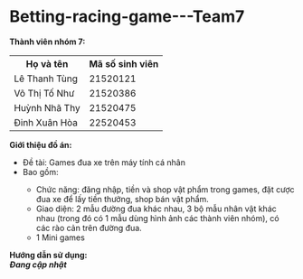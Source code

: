 # Betting-racing-game---Team7
<p> <b>Thành viên nhóm 7:</b>
      <table>
        <tr>
            <th>Họ và tên</th>
            <th>Mã số sinh viên</th>
        </tr>
        <tr>
            <td>Lê Thanh Tùng</td>
            <td>21520121</td>
        </tr>
        <tr>
            <td>Võ Thị Tố Như</td>
            <td>21520386</td>
        </tr>
        <tr>
            <td>Huỳnh Nhã Thy</td>
            <td>21520475</td>
        </tr>
		<tr>
            <td>Đinh Xuân Hòa</td>
            <td>22520453</td>
        </tr>
    </table>
</p>

<p> <b>Giới thiệu đồ án:</b>
  <ul> 
    <li>Đề tài: Games đua xe trên máy tính cá nhân</li>
    <li>Bao gồm:</li>
    <ul>
      <li>Chức năng: đăng nhập, tiền và shop vật phẩm trong games, đặt cược đua xe để lấy tiền thưởng, shop bán vật phẩm.</li>
      <li>Giao diện: 2 mẫu đường đua khác nhau, 3 bộ mẫu nhân vật khác nhau (trong đó có 1 mẫu dùng hình ảnh các thành viên nhóm), có các rào cản trên đường đua.</li>
      <li>1 Mini games</li>
    </ul>
  </ul>
</p>

<p> <b>Hướng dẫn sử dụng: </b>
  <br><b><i>Đang cập nhật</i></b>
</p>
